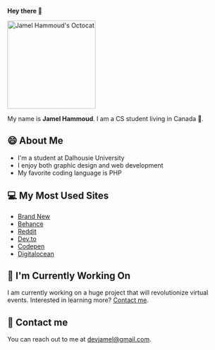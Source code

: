<strong>Hey there 👋</strong>

<img src="https://pbs.twimg.com/media/EdpvYLCXsAAFxMI?format=png&name=large" width="200" alt="Jamel Hammoud's Octocat">

My name is <strong>Jamel Hammoud</strong>. I am a CS student living in Canada 🍁.

<h2>😄 About Me</h2>

<ul>
  <li>I'm a student at Dalhousie University</li>
  <li>I enjoy both graphic design and web development</li>
  <li>My favorite coding language is PHP</li>
</ul>

<h2>💻 My Most Used Sites</h2>

<ul>
  <li><a href="https://www.underconsideration.com/brandnew/" aria-label="Visit www.underconsideration.com/brandnew">Brand New</a></li>
  <li><a href="https://www.behance.net/" aria-label="Visit www.behance.net">Behance</a></li>
  <li><a href="https://www.reddit.com/r/webdev/" aria-label="Visit www.reddit.com/r/webdev">Reddit</a></li>
  <li><a href="https://dev.to/" aria-label="Visit dev.to">Dev.to</a></li>
  <li><a href="https://codepen.io/" aria-label="Visit codepen.io">Codepen</a></li>
  <li><a href="https://www.digitalocean.com/" aria-label="Visit www.digitalocean.com">Digitalocean</a></li>
</ul>
 
<h2>🔭 I'm Currently Working On</h2>

<p>I am currently working on a huge project that will revolutionize virtual events. Interested in learning more? <a href="mailto:devjamel@gmail.com">Contact me</a>.</p>

<h2>💬 Contact me</h2>

<p>You can reach out to me at <a href="mailto:devjamel@gmail.com">devjamel@gmail.com</a>.</p>



<!--
**JamelHammoud/JamelHammoud** is a ✨ _special_ ✨ repository because its `README.md` (this file) appears on your GitHub profile.

Here are some ideas to get you started:

- 🔭 I’m currently working on ...
- 🌱 I’m currently learning ...
- 👯 I’m looking to collaborate on ...
- 🤔 I’m looking for help with ...
- 💬 Ask me about ...
- 📫 How to reach me: ...
- 😄 Pronouns: ...
- ⚡ Fun fact: ...
-->
